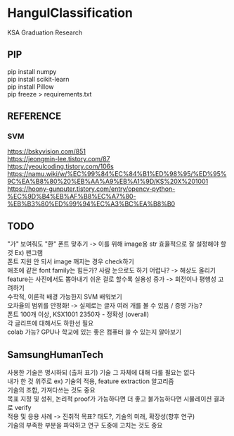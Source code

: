 # HangulClassification
KSA Graduation Research

## PIP
pip install numpy  
pip install scikit-learn  
pip install Pillow  
pip freeze > requirements.txt

## REFERENCE
### SVM
https://bskyvision.com/851  
https://jeongmin-lee.tistory.com/87  
https://yeoulcoding.tistory.com/106s  
https://namu.wiki/w/%EC%99%84%EC%84%B1%ED%98%95/%ED%95%9C%EA%B8%80%20%EB%AA%A9%EB%A1%9D/KS%20X%201001  
https://hoony-gunputer.tistory.com/entry/opencv-python-%EC%9D%B4%EB%AF%B8%EC%A7%80-%EB%B3%80%ED%99%94%EC%A3%BC%EA%B8%B0

## TODO
"가" 보여줘도 "환" 폰트 맞추기 -> 이를 위해 image용 str 효율적으로 잘 설정해야 할 것 Ex) 팬그램  
폰트 지원 안 되서 image 깨지는 경우 check하기  
애초에 같은 font family는 힘든가? 사람 눈으로도 하기 어렵나? -> 해상도 올리기  
feature는 사진에서도 뽑아내기 쉬운 걸로 할수록 실용성 증가 -> 회전이나 평행성 고려하기  
수학적, 이론적 배경 가능한지 SVM 배워보기  
오차율의 범위를 안정화! -> 실제로는 글자 여러 개를 볼 수 있음 / 증명 가능?  
폰트 100개 이상, KSX1001 2350자 - 정확성 (overall)  
각 글리프에 대해서도 하한선 필요  
colab 가능? GPU나 학교에 있는 좋은 컴퓨터 쓸 수 있는지 알아보기

## SamsungHumanTech
사용한 기술은 명시하되 (출처 표기) 기술 그 자체에 대해 다룰 필요는 없다  
내가 한 것 위주로 ex) 기술의 적용, feature extraction 알고리즘  
기술의 조합, 가져다쓰는 것도 중요  
목표 지정 및 성취, 논리적 proof가 가능하다면 더 좋고 불가능하다면 시뮬레이션 결과로 verify  
적용 및 응용 사례 -> 진취적 목표? 태도?, 기술의 미래, 확장성(향후 연구)  
기술의 부족한 부분을 파악하고 연구 도중에 고치는 것도 중요